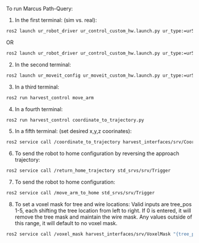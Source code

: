 To run Marcus Path-Query:

1. In the first terminal: (sim vs. real):

```bash
ros2 launch ur_robot_driver ur_control_custom_hw.launch.py ur_type:=ur5e robot_ip:=yyy.yyy.yyy.yyy use_fake_hardware:=true launch_rviz:=true
```

OR

```bash
ros2 launch ur_robot_driver ur_control_custom_hw.launch.py ur_type:=ur5e robot_ip:=169.254.177.230 launch_rviz:=true headless_mode:=true
```

2. In the second terminal:
```bash
ros2 launch ur_moveit_config ur_moveit_custom_hw.launch.py ur_type:=ur5e launch_rviz:=true
```

3. In a third terminal:
```bash
ros2 run harvest_control move_arm
```

4. In a fourth terminal:
```bash
ros2 run harvest_control coordinate_to_trajectory.py
```

5. In a fifth terminal: (set desired x,y,z coorinates):
```bash
ros2 service call /coordinate_to_trajectory harvest_interfaces/srv/CoordinateToTrajectory "{coordinate: {x: 0.2, y: 0.5, z: 0.8}}"
```

6. To send the robot to home configuration by reversing the approach trajectory:
```bash
ros2 service call /return_home_trajectory std_srvs/srv/Trigger 
```

7. To send the robot to home configuration:
```bash
ros2 service call /move_arm_to_home std_srvs/srv/Trigger
```

8. To set a voxel mask for tree and wire locations: Valid inputs are tree_pos 1-5, each shifting the tree location from left to right. If 0 is entered, it will remove the tree mask and maintain the wire mask. Any values outside of this range, it will default to no voxel mask.
```bash
ros2 service call /voxel_mask harvest_interfaces/srv/VoxelMask "{tree_pos: 1}"
```

